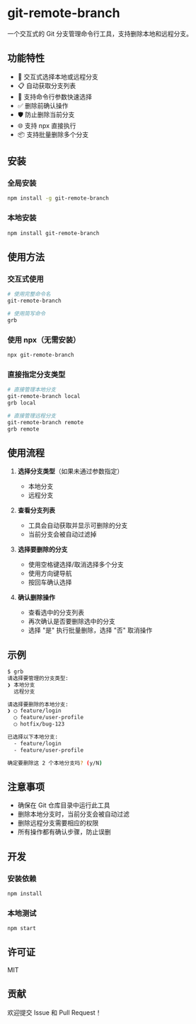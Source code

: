 # git-remote-branch

一个交互式的 Git 分支管理命令行工具，支持删除本地和远程分支。

## 功能特性

- 🔄 交互式选择本地或远程分支
- 📋 自动获取分支列表
- 🎯 支持命令行参数快速选择
- ✅ 删除前确认操作
- 🛡️ 防止删除当前分支
- 🌐 支持 npx 直接执行
- 📦 支持批量删除多个分支

## 安装

### 全局安装

```bash
npm install -g git-remote-branch
```

### 本地安装

```bash
npm install git-remote-branch
```

## 使用方法

### 交互式使用

```bash
# 使用完整命令名
git-remote-branch

# 使用简写命令
grb
```

### 使用 npx（无需安装）

```bash
npx git-remote-branch
```

### 直接指定分支类型

```bash
# 直接管理本地分支
git-remote-branch local
grb local

# 直接管理远程分支
git-remote-branch remote
grb remote
```

## 使用流程

1. **选择分支类型**（如果未通过参数指定）

   - 本地分支
   - 远程分支

2. **查看分支列表**

   - 工具会自动获取并显示可删除的分支
   - 当前分支会被自动过滤掉

3. **选择要删除的分支**

   - 使用空格键选择/取消选择多个分支
   - 使用方向键导航
   - 按回车确认选择

4. **确认删除操作**
   - 查看选中的分支列表
   - 再次确认是否要删除选中的分支
   - 选择 "是" 执行批量删除，选择 "否" 取消操作

## 示例

```bash
$ grb
请选择要管理的分支类型:
❯ 本地分支
  远程分支

请选择要删除的本地分支:
❯ ◯ feature/login
  ◯ feature/user-profile
  ◯ hotfix/bug-123

已选择以下本地分支:
  - feature/login
  - feature/user-profile

确定要删除这 2 个本地分支吗? (y/N)
```

## 注意事项

- 确保在 Git 仓库目录中运行此工具
- 删除本地分支时，当前分支会被自动过滤
- 删除远程分支需要相应的权限
- 所有操作都有确认步骤，防止误删

## 开发

### 安装依赖

```bash
npm install
```

### 本地测试

```bash
npm start
```

## 许可证

MIT

## 贡献

欢迎提交 Issue 和 Pull Request！
